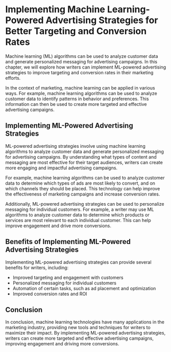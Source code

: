 Implementing Machine Learning-Powered Advertising Strategies for Better Targeting and Conversion Rates
==========================================================================================================================================================

Machine learning (ML) algorithms can be used to analyze customer data and generate personalized messaging for advertising campaigns. In this chapter, we will explore how writers can implement ML-powered advertising strategies to improve targeting and conversion rates in their marketing efforts.

In the context of marketing, machine learning can be applied in various ways. For example, machine learning algorithms can be used to analyze customer data to identify patterns in behavior and preferences. This information can then be used to create more targeted and effective advertising campaigns.

Implementing ML-Powered Advertising Strategies
----------------------------------------------

ML-powered advertising strategies involve using machine learning algorithms to analyze customer data and generate personalized messaging for advertising campaigns. By understanding what types of content and messaging are most effective for their target audiences, writers can create more engaging and impactful advertising campaigns.

For example, machine learning algorithms can be used to analyze customer data to determine which types of ads are most likely to convert, and on which channels they should be placed. This technology can help improve the effectiveness of marketing campaigns and increase conversion rates.

Additionally, ML-powered advertising strategies can be used to personalize messaging for individual customers. For example, a writer may use ML algorithms to analyze customer data to determine which products or services are most relevant to each individual customer. This can help improve engagement and drive more conversions.

Benefits of Implementing ML-Powered Advertising Strategies
----------------------------------------------------------

Implementing ML-powered advertising strategies can provide several benefits for writers, including:

* Improved targeting and engagement with customers
* Personalized messaging for individual customers
* Automation of certain tasks, such as ad placement and optimization
* Improved conversion rates and ROI

Conclusion
----------

In conclusion, machine learning technologies have many applications in the marketing industry, providing new tools and techniques for writers to maximize their impact. By implementing ML-powered advertising strategies, writers can create more targeted and effective advertising campaigns, improving engagement and driving more conversions.
